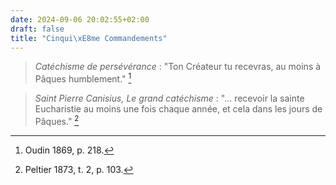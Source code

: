 ```yaml
---
date: 2024-09-06 20:02:55+02:00
draft: false
title: "Cinqui\xE8me Commandements"
---
```





> *Catéchisme de persévérance* : "Ton Créateur tu recevras, au moins à Pâques humblement." [^1]

[^1]: Oudin 1869, p. 218.

> *Saint Pierre Canisius, Le grand catéchisme* : "... recevoir la sainte Eucharistie au moins une fois chaque année, et cela dans les jours de Pâques." [^2]

[^2]: Peltier 1873, t. 2, p. 103.

